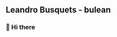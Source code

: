 ## Leandro Busquets - bulean
### 👋 Hi there

<!--
**leanbusqts/leanbusqts** is a ✨ _special_ ✨ repository because its `README.md` (this file) appears on your GitHub profile.

Here are some ideas to get you started:

- 🔭 I’m currently working on ...
- 🌱 I’m currently learning ...
- 👯 I’m looking to collaborate on ...
- 🤔 I’m looking for help with ...
- 💬 Ask me about ...
- 📫 How to reach me: ...
- 😄 Pronouns: ...
- ⚡ Fun fact: ...
-->
<!--
I'm Electronic Engineer and Android Developer.</br>
I enjoy building things and developing apps.</br>
[![LinkedIn](https://img.shields.io/badge/Leandro_Busquets-0077B5?style=for-the-badge&logo=linkedin&logoColor=white&labelColor=101010)](https://www.linkedin.com/in/leandro_busquets)
[![Web](https://img.shields.io/badge/bulean.dev-14a1f0?style=for-the-badge&logo=dev.to&logoColor=white&labelColor=101010)](https://bulean.dev)
[![GooglePlay](https://img.shields.io/badge/GooglePlay-14a1f0?style=for-the-badge&logo=google-play&logoColor=white&labelColor=101010)](https://bulean.dev)
![Android](https://img.shields.io/badge/Android-3DDC84?style=flat&logo=android&logoColor=white&labelColor=101010)
![AndroidStudio](https://img.shields.io/badge/Android_Studio-3DDC84?style=flat&logo=android-studio&logoColor=white&labelColor=101010)
![IntelliIJDEA](https://img.shields.io/badge/Intellij_IDEA-000000?style=flat&logo=intellij-idea&logoColor=white&labelColor=101010)
![VisualStudio](https://img.shields.io/badge/Visual_Studio-5C2D91?style=flat&logo=visual-studio&logoColor=white&labelColor=101010)
![Kotlin](https://img.shields.io/badge/Kotlin-0095D5?style=flat&logo=kotlin&logoColor=white&labelColor=101010)
![Java](https://img.shields.io/badge/Java-007396?style=flat&logo=java&logoColor=white&labelColor=101010)
![Xamarin](https://img.shields.io/badge/Xamarin-0095D5?style=flat&logo=xamarin&logoColor=white&labelColor=101010)
![Flutter](https://img.shields.io/badge/Flutter-02569B?style=flat&logo=flutter&logoColor=white&labelColor=101010)
![Arduino](https://img.shields.io/badge/-Arduino-00979D?style=for-the-badge&logo=Arduino&logoColor=white)
![Python](https://img.shields.io/badge/python%20-%2314354C.svg?&style=for-the-badge&logo=python&logoColor=white)
![C](https://img.shields.io/badge/c%20-%2300599C.svg?&style=for-the-badge&logo=c&logoColor=white)
![C++](https://img.shields.io/badge/c++%20-%2300599C.svg?&style=for-the-badge&logo=c%2B%2B&ogoColor=white)
![C#](https://img.shields.io/badge/c%23%20-%23239120.svg?&style=for-the-badge&logo=c-sharp&logoColor=white)
![Java](https://img.shields.io/badge/java-%23ED8B00.svg?&style=for-the-badge&logo=java&logoColor=white)
![Kotlin](https://img.shields.io/badge/kotlin-%230095D5.svg?&style=for-the-badge&logo=kotlin&logoColor=white)
![Dart](https://img.shields.io/badge/dart-%230175C2.svg?&style=for-the-badge&logo=dart&logoColor=white)
-->
